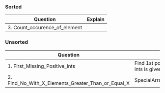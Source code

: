 ### Sorted
|Question|Explain|
|---|---|
|3. Count_occurence_of_element | |

### Unsorted
|Question|Explain|
|---|---|
|1. First_Missing_Positive_ints | Find 1st positive missing number from array of ints is given `[3,4,-1,1]` Ans=2 |
|2. Find_No_With_X_Elements_Greater_Than_or_Equal_X | SpecialArrayWithXElementsGreaterThanorEqualX |
